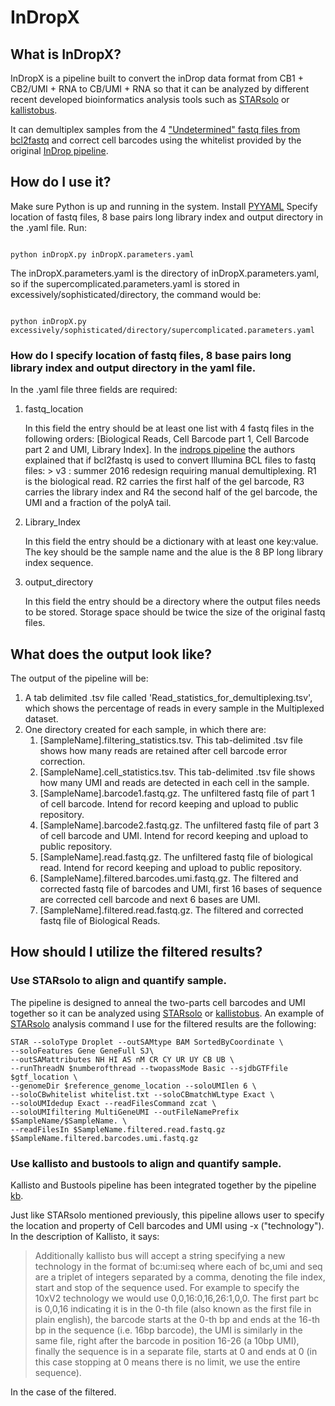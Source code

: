 # InDropX

## What is InDropX?
InDropX is a pipeline built to convert the inDrop data format from CB1 + CB2/UMI + RNA to CB/UMI + RNA so that it can be analyzed by different recent developed bioinformatics analysis tools such as [STARsolo](https://github.com/alexdobin/STAR/blob/master/docs/STARsolo.md) or [kallistobus](https://www.kallistobus.tools).

It can demultiplex samples from the 4 ["Undetermined" fastq files from bcl2fastq](https://github.com/indrops/indrops) and correct cell barcodes using the whitelist provided by the original [InDrop pipeline](https://github.com/indrops/indrops).


## How do I use it?
Make sure Python is up and running in the system.
Install [PYYAML](https://pyyaml.org)
Specify location of fastq files, 8 base pairs long library index and output directory in the .yaml file.
Run:
```

python inDropX.py inDropX.parameters.yaml

```


The inDropX.parameters.yaml is the directory of inDropX.parameters.yaml, so if the supercomplicated.parameters.yaml is stored in excessively/sophisticated/directory, the command would be:

```

python inDropX.py excessively/sophisticated/directory/supercomplicated.parameters.yaml

```

### How do I specify location of fastq files, 8 base pairs long library index and output directory in the yaml file.
In the .yaml file three fields are required:
1. fastq_location

   In this field the entry should be at least one list with 4 fastq files in the following orders:
   [Biological Reads, Cell Barcode part 1, Cell Barcode part 2 and UMI, Library Index]. In the [indrops pipeline](https://github.com/indrops/indrops) the authors explained that if bcl2fastq is used to convert Illumina BCL files to fastq files: 
       > v3 : summer 2016 redesign requiring manual demultiplexing. R1 is the biological read. R2 carries the first half of the gel barcode, R3 carries the library index and R4 the second half of the gel barcode, the UMI and a fraction of the polyA tail.
2. Library_Index

   In this field the entry should be a dictionary with at least one key:value. The key should be the sample name and the alue is the 8 BP long library index sequence.
3. output_directory

   In this field the entry should be a directory where the output files needs to be stored. Storage space should be twice the size of the original fastq files.

## What does the output look like?

The output of the pipeline will be:
1. A tab delimited .tsv file called 'Read_statistics_for_demultiplexing.tsv', which shows the percentage of reads in every sample in the Multiplexed dataset.
2. One directory created for each sample, in which there are:
   1. [SampleName].filtering_statistics.tsv. This tab-delimited .tsv file shows how many reads are retained after cell barcode error correction.
   2. [SampleName].cell_statistics.tsv.  This tab-delimited .tsv file shows how many UMI and reads are detected in each cell in the sample.
   3. [SampleName].barcode1.fastq.gz. The unfiltered fastq file of part 1 of cell barcode. Intend for record keeping and upload to public repository.
   4. [SampleName].barcode2.fastq.gz. The unfiltered fastq file of part 3 of cell barcode and UMI. Intend for record keeping and upload to public repository.
   5. [SampleName].read.fastq.gz. The unfiltered fastq file of biological read. Intend for record keeping and upload to public repository.
   6. [SampleName].filtered.barcodes.umi.fastq.gz. The filtered and corrected fastq file of barcodes and UMI, first 16 bases of sequence are corrected cell barcode and next 6 bases are UMI.
   7. [SampleName].filtered.read.fastq.gz. The filtered and corrected fastq file of Biological Reads.

## How should I utilize the filtered results?

### Use STARsolo to align and quantify sample.

The pipeline is designed to anneal the two-parts cell barcodes and UMI together so it can be analyzed using [STARsolo](https://github.com/alexdobin/STAR/blob/master/docs/STARsolo.md) or [kallistobus](https://www.kallistobus.tools).
An example of [STARsolo](https://github.com/alexdobin/STAR/blob/master/docs/STARsolo.md) analysis command I use for the filtered results are the following:
```
STAR --soloType Droplet --outSAMtype BAM SortedByCoordinate \
--soloFeatures Gene GeneFull SJ\
--outSAMattributes NH HI AS nM CR CY UR UY CB UB \
--runThreadN $numberofthread --twopassMode Basic --sjdbGTFfile $gtf_location \
--genomeDir $reference_genome_location --soloUMIlen 6 \
--soloCBwhitelist whitelist.txt --soloCBmatchWLtype Exact \
--soloUMIdedup Exact --readFilesCommand zcat \
--soloUMIfiltering MultiGeneUMI --outFileNamePrefix $SampleName/$SampleName. \
--readFilesIn $SampleName.filtered.read.fastq.gz $SampleName.filtered.barcodes.umi.fastq.gz
```

### Use kallisto and bustools to align and quantify sample.

Kallisto and Bustools pipeline has been integrated together by the pipeline [kb](https://www.kallistobus.tools/kb_usage/kb_count/). 

Just like STARsolo mentioned previously, this pipeline allows user to specify the location and property of Cell barcodes and UMI using -x ("technology"). In the description of Kallisto, it says:
> Additionally kallisto bus will accept a string specifying a new technology in the format of bc:umi:seq where each of bc,umi and seq are a triplet of integers separated by a comma, 
> denoting the file index, start and stop of the sequence used. 
> For example to specify the 10xV2 technology we would use 0,0,16:0,16,26:1,0,0. 
> The first part bc is 0,0,16 indicating it is in the 0-th file (also known as the first file in plain english), 
> the barcode starts at the 0-th bp and ends at the 16-th bp in the sequence (i.e. 16bp barcode), 
> the UMI is similarly in the same file, right after the barcode in position 16-26 (a 10bp UMI), 
> finally the sequence is in a separate file, starts at 0 and ends at 0 (in this case stopping at 0 means there is no limit, we use the entire sequence).

In the case of the filtered.



